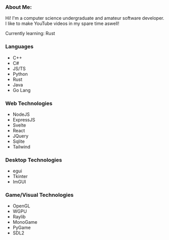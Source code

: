 ### About Me:
Hi! I'm a computer science undergraduate and amateur software developer. I like to make YouTube videos in my spare time aswell!

Currently learning: Rust

### Languages
- C++
- C#
- JS/TS
- Python
- Rust
- Java
- Go Lang

### Web Technologies
- NodeJS
- ExpressJS
- Svelte
- React
- JQuery
- Sqlite
- Tailwind

### Desktop Technologies
- egui
- Tkinter
- ImGUI

### Game/Visual Technologies
- OpenGL
- WGPU
- Raylib
- MonoGame
- PyGame
- SDL2
